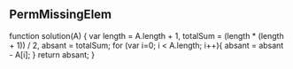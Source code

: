 PermMissingElem
---------------

function solution(A) {
    var length = A.length + 1,
        totalSum = (length * (length + 1)) / 2,
        absant = totalSum;
    for (var i=0; i < A.length; i++){
        absant = absant - A[i];
    }
    return absant;
}
